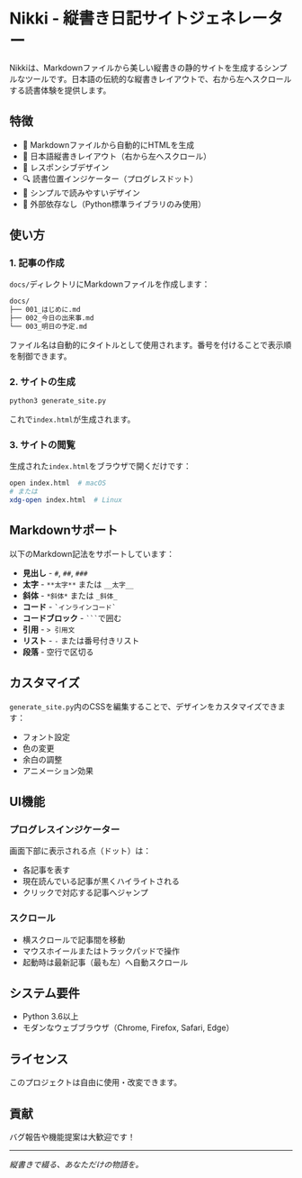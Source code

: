 # Nikki - 縦書き日記サイトジェネレーター

Nikkiは、Markdownファイルから美しい縦書きの静的サイトを生成するシンプルなツールです。日本語の伝統的な縦書きレイアウトで、右から左へスクロールする読書体験を提供します。

## 特徴

- 📝 Markdownファイルから自動的にHTMLを生成
- 🎌 日本語縦書きレイアウト（右から左へスクロール）
- 📱 レスポンシブデザイン
- 🔍 読書位置インジケーター（プログレスドット）
- 🎨 シンプルで読みやすいデザイン
- 🚀 外部依存なし（Python標準ライブラリのみ使用）

## 使い方

### 1. 記事の作成

`docs/`ディレクトリにMarkdownファイルを作成します：

```bash
docs/
├── 001_はじめに.md
├── 002_今日の出来事.md
└── 003_明日の予定.md
```

ファイル名は自動的にタイトルとして使用されます。番号を付けることで表示順を制御できます。

### 2. サイトの生成

```bash
python3 generate_site.py
```

これで`index.html`が生成されます。

### 3. サイトの閲覧

生成された`index.html`をブラウザで開くだけです：

```bash
open index.html  # macOS
# または
xdg-open index.html  # Linux
```

## Markdownサポート

以下のMarkdown記法をサポートしています：

- **見出し** - `#`, `##`, `###`
- **太字** - `**太字**` または `__太字__`
- **斜体** - `*斜体*` または `_斜体_`
- **コード** - `` `インラインコード` ``
- **コードブロック** - ` ``` `で囲む
- **引用** - `> 引用文`
- **リスト** - `-` または番号付きリスト
- **段落** - 空行で区切る

## カスタマイズ

`generate_site.py`内のCSSを編集することで、デザインをカスタマイズできます：

- フォント設定
- 色の変更
- 余白の調整
- アニメーション効果

## UI機能

### プログレスインジケーター

画面下部に表示される点（ドット）は：
- 各記事を表す
- 現在読んでいる記事が黒くハイライトされる
- クリックで対応する記事へジャンプ

### スクロール

- 横スクロールで記事間を移動
- マウスホイールまたはトラックパッドで操作
- 起動時は最新記事（最も左）へ自動スクロール

## システム要件

- Python 3.6以上
- モダンなウェブブラウザ（Chrome, Firefox, Safari, Edge）

## ライセンス

このプロジェクトは自由に使用・改変できます。

## 貢献

バグ報告や機能提案は大歓迎です！

---

*縦書きで綴る、あなただけの物語を。*